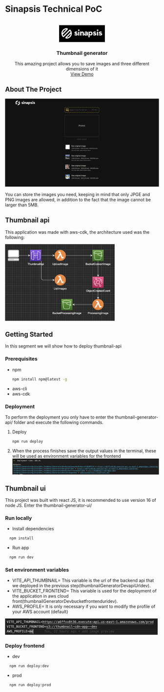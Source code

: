 # **Sinapsis Technical PoC**

<a name="readme-top"></a>

<!-- PROJECT LOGO -->
<br />
<div align="center">
  <a href="https://github.com/othneildrew/Best-README-Template">
    <img src="images/sinapsis-logo.png" alt="Logo" width="150">
  </a>

  <h3 align="center">Thumbnail generator</h3>

  <p align="center">
    This amazing project allows you to save images and three different dimensions of it
    <br />
    <a href="https://d36ixschaofsn3.cloudfront.net">View Demo</a>
  </p>
</div>


<!-- ABOUT THE PROJECT -->

## About The Project

[![Product Name Screen Shot][product-screenshot]](https://d36ixschaofsn3.cloudfront.net/)

You can store the images you need, keeping in mind that only JPGE and PNG images are allowed, in addition to the fact that the image cannot be larger than 5MB.

## Thumbnail api


This application was made with aws-cdk, the architecture used was the following:

<img src="images/architecture.png" alt="architecture" height="250">

<!-- GETTING STARTED -->

## Getting Started

In this segment we will show how to deploy thumbnail-api

### Prerequisites

- npm
  ```sh
  npm install npm@latest -g
  ```
- aws-cli
- aws-cdk

### Deployment

To perform the deployment you only have to enter the thumbnail-generator-api/ folder and execute the following commands.

1. Deploy
   ```sh
   npm run deploy
   ```
2. When the process finishes save the output values in the terminal, these will be used as environment variables for the frontend 
   <img src="images/example-output.png" alt="example-output">

## Thumbnail ui

This project was built with react JS, it is recommended to use version 16 of node JS.
Enter the thumbnail-generator-ui/ 

### Run locally
  - Install dependencies
  ```sh
    npm install
  ```
  - Run app
  ```sh
    npm run dev
  ```
### Set environment variables
- VITE_API_THUMBNAIL= This variable is the url of the backend api that we deployed in the previous step(thumbnailGeneratorDevapiUrldev).
- VITE_BUCKET_FRONTEND= This variable is used for the deployment of the application in aws cloud front(thumbnailGeneratorDevbucketfrontenduridev).
- AWS_PROFILE= It is only necessary if you want to modify the profile of your AWS account (default)
<img src="images/example-env.png" width="500" alt="env">

### Deploy frontend
  - dev
  ```sh
    npm run deploy:dev 
  ```
  - prod
  ```sh
    npm run deploy:prod 
  ```
<!-- USAGE EXAMPLES -->

<!-- ROADMAP -->

<!-- CONTRIBUTING -->
<!-- LICENSE -->

<!-- MARKDOWN LINKS & IMAGES -->
<!-- https://www.markdownguide.org/basic-syntax/#reference-style-links -->

[contributors-shield]: https://img.shields.io/github/contributors/i3mDevep/Best-README-Template.svg?style=for-the-badge
[contributors-url]: https://github.com/i3mDevep/proof-of-concept/graphs/contributors
[forks-shield]: https://img.shields.io/github/forks/othneildrew/Best-README-Template.svg?style=for-the-badge
[forks-url]: https://github.com/sinapsis-co/proof-of-concept/network/members
[stars-shield]: https://img.shields.io/github/stars/othneildrew/Best-README-Template.svg?style=for-the-badge
[stars-url]: https://github.com/othneildrew/Best-README-Template/stargazers
[issues-shield]: https://img.shields.io/github/issues/othneildrew/Best-README-Template.svg?style=for-the-badge
[issues-url]: https://github.com/othneildrew/Best-README-Template/issues
[license-shield]: https://img.shields.io/github/license/othneildrew/Best-README-Template.svg?style=for-the-badge
[license-url]: https://github.com/othneildrew/Best-README-Template/blob/master/LICENSE.txt
[linkedin-shield]: https://img.shields.io/badge/-LinkedIn-black.svg?style=for-the-badge&logo=linkedin&colorB=555
[linkedin-url]: https://linkedin.com/in/othneildrew
[product-screenshot]: images/app-mobile.png
[next.js]: https://img.shields.io/badge/next.js-000000?style=for-the-badge&logo=nextdotjs&logoColor=white
[next-url]: https://nextjs.org/
[typescript.js]: https://www.typescriptlang.org
[typescript-url]: https://img.shields.io/badge/-Typescript-black?logo=typescript
[react.js]: https://img.shields.io/badge/React-20232A?style=for-the-badge&logo=react&logoColor=61DAFB
[react-url]: https://reactjs.org/
[node.js]: https://nodejs.org/en/
[node-url]: https://img.shields.io/badge/Node-026e00?style=for-the-badge&logo=node&logoColor=61DAFB
[vue.js]: https://img.shields.io/badge/Vue.js-35495E?style=for-the-badge&logo=vuedotjs&logoColor=4FC08D
[vue-url]: https://vuejs.org/
[angular.io]: https://img.shields.io/badge/Angular-DD0031?style=for-the-badge&logo=angular&logoColor=white
[angular-url]: https://angular.io/
[svelte.dev]: https://img.shields.io/badge/Svelte-4A4A55?style=for-the-badge&logo=svelte&logoColor=FF3E00
[svelte-url]: https://svelte.dev/
[laravel.com]: https://img.shields.io/badge/Laravel-FF2D20?style=for-the-badge&logo=laravel&logoColor=white
[laravel-url]: https://laravel.com
[bootstrap.com]: https://img.shields.io/badge/Bootstrap-563D7C?style=for-the-badge&logo=bootstrap&logoColor=white
[bootstrap-url]: https://getbootstrap.com
[jquery.com]: https://img.shields.io/badge/jQuery-0769AD?style=for-the-badge&logo=jquery&logoColor=white
[jquery-url]: https://jquery.com

